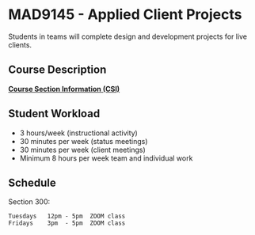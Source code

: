 # MAD9145 - Applied Client Projects

Students in teams will complete design and development projects for live clients.


## Course Description

**[Course Section Information (CSI)](./course-section-information.md)**

## Student Workload

- 3 hours/week (instructional activity)
- 30 minutes per week (status meetings)
- 30 minutes per week (client meetings)
- Minimum 8 hours per week team and individual work

## Schedule

Section 300:  

    Tuesdays   12pm - 5pm  ZOOM class
    Fridays    3pm  - 5pm  ZOOM class

              
